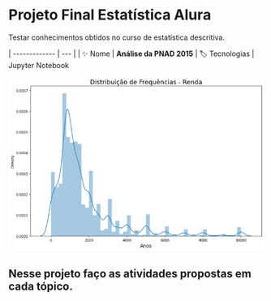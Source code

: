 # Projeto Final Estatística Alura

Testar conhecimentos obtidos no curso de estatística descritiva.


| -------------  | --- |
| :sparkles: Nome        | **Análise da PNAD 2015**
| :label: Tecnologias | Jupyter Notebook

<!-- Inserir imagem com a #vitrinedev ao final do link -->
![](https://github.com/Leonardo010/Projeto_estatistica_Alura/blob/master/imagens/distribuicao_de_frequencias_renda.png#vitrinedev)

## Nesse projeto faço as atividades propostas em cada tópico.
